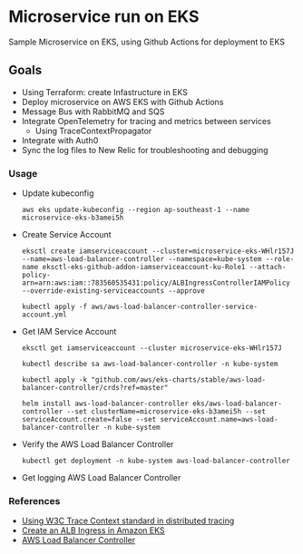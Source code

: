 # Microservice run on EKS
Sample Microservice on EKS, using Github Actions for deployment to EKS

## Goals
+ Using Terraform: create Infastructure in EKS
+ Deploy microservice on AWS EKS with Github Actions
+ Message Bus with RabbitMQ and SQS
+ Integrate OpenTelemetry for tracing and metrics between services
    - Using TraceContextPropagator
+ Integrate with Auth0
+ Sync the log files to New Relic for troubleshooting and debugging


### Usage
+ Update kubeconfig
    ```
    aws eks update-kubeconfig --region ap-southeast-1 --name microservice-eks-b3amei5h
    ```

+ Create Service Account
    ```
    eksctl create iamserviceaccount --cluster=microservice-eks-WHlr157J --name=aws-load-balancer-controller --namespace=kube-system --role-name eksctl-eks-github-addon-iamserviceaccount-ku-Role1 --attach-policy-arn=arn:aws:iam::783560535431:policy/ALBIngressControllerIAMPolicy --override-existing-serviceaccounts --approve

    kubectl apply -f aws/aws-load-balancer-controller-service-account.yml
    ```

+ Get IAM Service Account
    ```
    eksctl get iamserviceaccount --cluster microservice-eks-WHlr157J

    kubectl describe sa aws-load-balancer-controller -n kube-system

    kubectl apply -k "github.com/aws/eks-charts/stable/aws-load-balancer-controller/crds?ref=master"

    helm install aws-load-balancer-controller eks/aws-load-balancer-controller --set clusterName=microservice-eks-b3amei5h --set serviceAccount.create=false --set serviceAccount.name=aws-load-balancer-controller -n kube-system
    ```

+ Verify the AWS Load Balancer Controller
    ```
    kubectl get deployment -n kube-system aws-load-balancer-controller
    ```

+ Get logging AWS Load Balancer Controller


### References
+ [Using W3C Trace Context standard in distributed tracing](https://dev.to/luizhlelis/c-using-w3c-trace-context-standard-in-distributed-tracing-1nm0)
+ [Create an ALB Ingress in Amazon EKS](https://aws.amazon.com/premiumsupport/knowledge-center/eks-alb-ingress-aws-waf/)
+ [AWS Load Balancer Controller](https://docs.aws.amazon.com/eks/latest/userguide/aws-load-balancer-controller.html)
